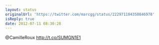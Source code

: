 ```yaml
---
layout: status
originalUrl: 'https://twitter.com/marcgg/status/222971104350846978'
isReply: true
date: 2012-07-11 08:30:28
---
```


@CamilleRoux http://t.co/SUMGN1E1
